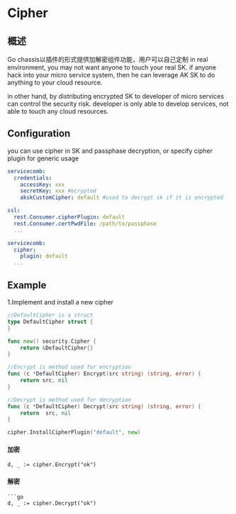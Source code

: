 # Cipher
## 概述
Go chassis以插件的形式提供加解密组件功能，用户可以自己定制
in real environment, you may not want anyone to touch your real SK.
if anyone hack into your micro service system, 
then he can leverage AK SK to do anything to your cloud resource.

in other hand, by distributing encrypted SK to developer of micro services
can control the security risk. developer is only able to develop services, not able 
to touch any cloud resources. 
## Configuration

you can use cipher in SK and passphase decryption, or specify cipher plugin for generic usage 

```yaml
servicecomb:
  credentials:
    accessKey: xxx
    secretKey: xxx #ecrypted
    akskCustomCipher: default #used to decrypt sk if it is encrypted
```
```yaml
ssl:
  rest.Consumer.cipherPlugin: default
  rest.Consumer.certPwdFile: /path/to/passphase
  ...
```
```yaml
servicecomb:
  cipher:
    plugin: default
  ...
```
## Example

1.Implement and install a new cipher
```go
//DefaultCipher is a struct
type DefaultCipher struct {
}

func new() security.Cipher {
	return &DefaultCipher{}
}

//Encrypt is method used for encryption
func (c *DefaultCipher) Encrypt(src string) (string, error) {
	return src, nil
}

//Decrypt is method used for decryption
func (c *DefaultCipher) Decrypt(src string) (string, error) {
	return  src, nil
}
```
```go
cipher.InstallCipherPlugin("default", new)
```

#### 加密

```
d, _ := cipher.Encrypt("ok")
```

#### 解密

```
```go
d, _ := cipher.Decrypt("ok")
```
```
